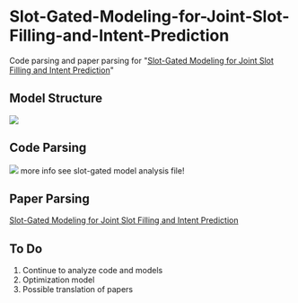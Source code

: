 # Slot-Gated-Modeling-for-Joint-Slot-Filling-and-Intent-Prediction
Code parsing and paper parsing for "[Slot-Gated Modeling for Joint Slot Filling and Intent Prediction](http://www.aclweb.org/anthology/N18-2118)"

## Model Structure
![](https://raw.githubusercontent.com/yuanxiaosc/Slot-Gated-Modeling-for-Joint-Slot-Filling-and-Intent-Prediction/master/slot-gated%20model.PNG)

## Code Parsing
![](https://raw.githubusercontent.com/yuanxiaosc/Slot-Gated-Modeling-for-Joint-Slot-Filling-and-Intent-Prediction/master/slot-gated%20model%20analysis/slot-gated%20model%20analysis.png)
more info see slot-gated model analysis file!

## Paper Parsing
[Slot-Gated Modeling for Joint Slot Filling and Intent Prediction](https://yuanxiaosc.github.io/2019/01/24/Slot-Gated_Modeling_for_Joint_Slot_Filling_and_Intent_Prediction/)

## To Do
1. Continue to analyze code and models
2. Optimization model
3. Possible translation of papers
